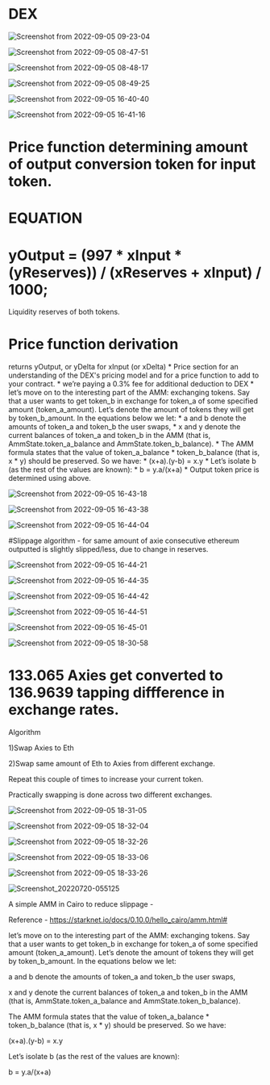 # DEX 



![Screenshot from 2022-09-05 09-23-04](https://user-images.githubusercontent.com/3880512/188358181-ff8c90a0-deaf-4704-991a-e3c444466824.png)




![Screenshot from 2022-09-05 08-47-51](https://user-images.githubusercontent.com/3880512/188354396-ab95b885-31e2-4292-ae5c-4742316d94d9.png)





![Screenshot from 2022-09-05 08-48-17](https://user-images.githubusercontent.com/3880512/188354416-fd8bd3c6-8068-4083-9382-4ea618018a96.png)





![Screenshot from 2022-09-05 08-49-25](https://user-images.githubusercontent.com/3880512/188354455-6ee91e73-20c2-4e33-bd49-e1993bea8880.png)




![Screenshot from 2022-09-05 16-40-40](https://user-images.githubusercontent.com/3880512/188438772-d4796062-96ac-4505-9a8a-47ab8095c05e.png)



![Screenshot from 2022-09-05 16-41-16](https://user-images.githubusercontent.com/3880512/188438806-636bb08d-b022-4d3f-827c-6ea4746c3b84.png)




# Price function determining amount of output conversion token for input token.

# EQUATION 
# yOutput = (997 * xInput * (yReserves)) / (xReserves + xInput) / 1000;
  Liquidity reserves of both tokens. 

# Price function derivation 

returns yOutput, or yDelta for xInput (or xDelta)
     *  Price section for an understanding of the DEX's pricing model and for a price function to add to your contract.
     *  we’re paying a 0.3% fee for additional deduction to DEX
     *  let’s move on to the interesting part of the AMM: exchanging tokens. Say that a user wants to get token_b in exchange for token_a of some specified amount (token_a_amount). Let’s denote the amount of tokens they will get by token_b_amount. In the equations below we let:
     *  a and b denote the amounts of token_a and token_b the user swaps,
     *  x and y denote the current balances of token_a and token_b in the AMM (that is, AmmState.token_a_balance and AmmState.token_b_balance).
     *  The AMM formula states that the value of token_a_balance * token_b_balance (that is, x * y) should be preserved. So we have:
     *  (x+a).(y-b) = x.y
     *  Let’s isolate b (as the rest of the values are known):
     *  b = y.a/(x+a)
     *  Output token price is determined using above.



![Screenshot from 2022-09-05 16-43-18](https://user-images.githubusercontent.com/3880512/188438822-884da94f-7ea2-4102-94cb-61438935d713.png)



![Screenshot from 2022-09-05 16-43-38](https://user-images.githubusercontent.com/3880512/188438840-0dd32af8-10e4-4c16-bfbd-bcdb7fa44a07.png)



![Screenshot from 2022-09-05 16-44-04](https://user-images.githubusercontent.com/3880512/188438864-ff957298-e175-4547-8ef8-0061b97d41d8.png)


#Slippage algorithm - for same amount of axie consecutive ethereum outputted is slightly slipped/less, due to change in reserves.  



![Screenshot from 2022-09-05 16-44-21](https://user-images.githubusercontent.com/3880512/188438891-843718fa-1448-4d02-b89d-ab9e5c46235f.png)



![Screenshot from 2022-09-05 16-44-35](https://user-images.githubusercontent.com/3880512/188438915-f5013f40-a587-4fb4-b650-3893b76ef215.png)



![Screenshot from 2022-09-05 16-44-42](https://user-images.githubusercontent.com/3880512/188438946-a490b965-27d3-4fcc-8299-e1c3f2ea0bc4.png)



![Screenshot from 2022-09-05 16-44-51](https://user-images.githubusercontent.com/3880512/188438970-8159e067-40ca-4670-ad2b-68bab344d1bf.png)



![Screenshot from 2022-09-05 16-45-01](https://user-images.githubusercontent.com/3880512/188438997-15fe6fc6-05f1-48a4-a5a2-88a9656f76d7.png)



![Screenshot from 2022-09-05 18-30-58](https://user-images.githubusercontent.com/3880512/188456243-0e04f956-f829-4fe6-913b-d071f96b41d9.png)



#   133.065 Axies get converted to 136.9639 tapping diffference in exchange rates.


Algorithm 


1)Swap Axies to Eth


2)Swap same amount of Eth to Axies from different exchange.



Repeat this couple of times to increase your current token.


Practically swapping is done across two different exchanges.



![Screenshot from 2022-09-05 18-31-05](https://user-images.githubusercontent.com/3880512/188456288-f4985dbf-bff4-4849-be36-b24d9c69014d.png)



![Screenshot from 2022-09-05 18-32-04](https://user-images.githubusercontent.com/3880512/188456319-a004c480-82bc-4269-aa42-441ca7e57537.png)



![Screenshot from 2022-09-05 18-32-26](https://user-images.githubusercontent.com/3880512/188456347-fdf81940-9b6f-4550-a144-73f22570788f.png)



![Screenshot from 2022-09-05 18-33-06](https://user-images.githubusercontent.com/3880512/188456425-625b32a8-94c4-49ad-b3e6-520249128f6d.png)



![Screenshot from 2022-09-05 18-33-26](https://user-images.githubusercontent.com/3880512/188456453-7cbf63f5-51f7-4d73-be0a-4b2f0f09760d.png)


![Screenshot_20220720-055125](https://user-images.githubusercontent.com/3880512/187183076-e7a14f25-f227-49f2-9abb-fb3858b46951.png)


A simple AMM in Cairo to reduce slippage -

Reference - 
https://starknet.io/docs/0.10.0/hello_cairo/amm.html#


let’s move on to the interesting part of the AMM: exchanging tokens. Say that a user wants to get token_b in exchange for token_a of some specified amount (token_a_amount). Let’s denote the amount of tokens they will get by token_b_amount. In the equations below we let:

a and b denote the amounts of token_a and token_b the user swaps,

x and y denote the current balances of token_a and token_b in the AMM (that is, AmmState.token_a_balance and AmmState.token_b_balance).

The AMM formula states that the value of token_a_balance * token_b_balance (that is, x * y) should be preserved. So we have:

(x+a).(y-b) = x.y

Let’s isolate b (as the rest of the values are known):

b = y.a/(x+a)




